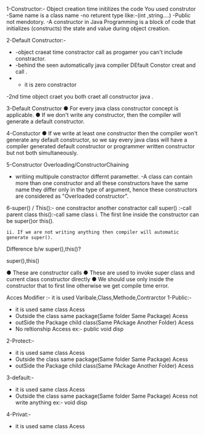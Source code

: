 1-Constructor:- Object creation time initilizes the code You used construtor
            -Same name is a class name 
            -no returent type like:-(int ,string....)
            -Public not mendotory.
 -A constructor in Java Programming is a block of code that initializes (constructs) the state and value during object creation.



2-Default Constructor:- 
 * -object craeat time constractor call as progamer you can't include constractor.
 * -behind the seen automatically java compiler DEfault Constor creat and call .
 * - it is zero constractor
  
  -2nd  time  object  craet  you both craet all constructor java .
  
  
3-Default Constructor
● For every java class constructor concept is applicable.
● If we don't write any constructor, then the compiler will generate a default constructor.

4-Constuctor
● If we write at least one constructor then the compiler won't generate any default
constructor, so we say every java class will have a compiler generated default
constructor or programmer written constructor but not both simultaneously.


5-Constructor Overloading/ConstructorChaining
- writiing multipule constractor differnt parametter.
-A class can contain more than one constructor and all these constructors have the same name they differ only in the type of argument, hence these constructors are considered as "Overloaded constructor". 


6-super() / This():- one constractor another constractor call 
super() :-call parent class
 this():-call same class
    i. The first line inside the constructor can be super()or this().

    ii. If we are not writing anything then compiler will automatic  generate super().

Difference b/w super(),this()?

super(),this()

● These are constructor calls
● These are used to invoke super class and current class constructor directly
● We should use only inside the constructor that to first line otherwise we get compile time error.


Acces Modifier :- it is used Varibale,Class,Methode,Contrarctor
1-Public:-
- it is used same class  Acess
- Outside the class same package(Same folder Same Package) Acess
- outSide the Package child class(Same PAckage Another Folder) Acess
- No reltionship Access
ex:- public void disp 

2-Protect:-
- it is used same class  Acess
- Outside the class same package(Same folder Same Package) Acess
- outSide the Package child class(Same PAckage Another Folder) Acess

3-default:- 
- it is used same class  Acess
- Outside the class same package(Same folder Same Package) Acess
not write anything 
ex:- void disp

4-Privat:-
- it is used same class  Acess

